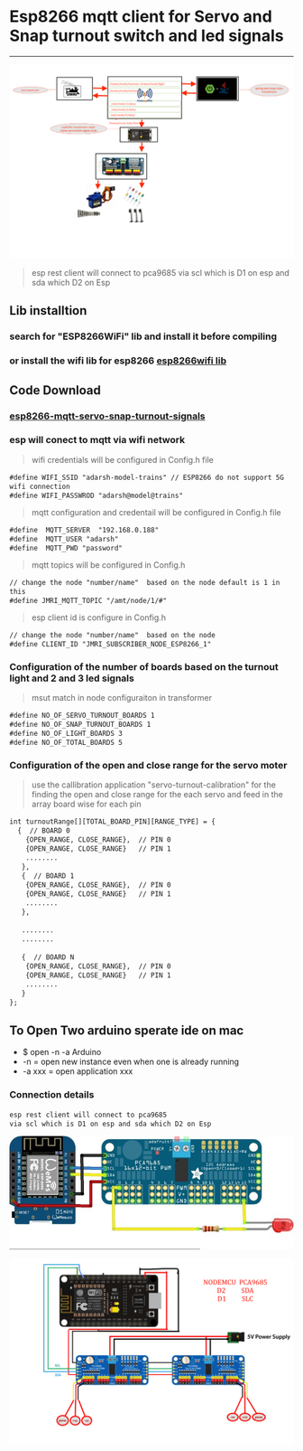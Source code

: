 # Esp8266 mqtt client for Servo and Snap turnout switch and led signals 

---

![img](../../image/dig9.png)

> esp rest client will connect to pca9685 
> via scl which is D1 on esp and sda which D2 on Esp 

## Lib installtion 

### search for "ESP8266WiFi" lib and install it before compiling 
### or install the wifi lib for esp8266 [esp8266wifi lib](https://github.com/Adarsh-Model-Trains/jmri-mqtt-spring-transformer-wireless-eco-system/raw/main/lib/ESP8266WiFi.zip)


## Code Download 
### [esp8266-mqtt-servo-snap-turnout-signals](https://github.com/Adarsh-Model-Trains/jmri-mqtt-spring-transformer-wireless-eco-system/raw/v1.production/ESP-SOLUTIONS/zip/esp8266-mqtt-servo-snap-turnout-signals.zip)


### esp will conect to mqtt via wifi network 
> wifi credentials will be configured in Config.h file 
```
#define WIFI_SSID "adarsh-model-trains" // ESP8266 do not support 5G wifi connection
#define WIFI_PASSWROD "adarsh@model@trains"
```
> mqtt configuration and credentail will be configured in Config.h file 
```
#define  MQTT_SERVER  "192.168.0.188"
#define  MQTT_USER "adarsh"
#define  MQTT_PWD "password"
```
> mqtt topics will be configured in Config.h 
```
// change the node "number/name"  based on the node default is 1 in this 
#define JMRI_MQTT_TOPIC "/amt/node/1/#"
```

> esp client id is configure in Config.h 
```
// change the node "number/name"  based on the node
#define CLIENT_ID "JMRI_SUBSCRIBER_NODE_ESP8266_1"
```


### Configuration of the number of boards based on the turnout light and 2 and 3 led signals 
> msut match in node configuraiton in transformer 
```
#define NO_OF_SERVO_TURNOUT_BOARDS 1
#define NO_OF_SNAP_TURNOUT_BOARDS 1
#define NO_OF_LIGHT_BOARDS 3
#define NO_OF_TOTAL_BOARDS 5
```


### Configuration of the open and close range for the servo moter 
> use the callibration application "servo-turnout-calibration" for the finding the open and close range 
> for the each servo and feed in the array board wise for each pin 

```
int turnoutRange[][TOTAL_BOARD_PIN][RANGE_TYPE] = {
  {  // BOARD 0 
    {OPEN_RANGE, CLOSE_RANGE},  // PIN 0
    {OPEN_RANGE, CLOSE_RANGE}   // PIN 1
    ........
   },
   {  // BOARD 1 
    {OPEN_RANGE, CLOSE_RANGE},  // PIN 0
    {OPEN_RANGE, CLOSE_RANGE}   // PIN 1
    ........
   },
   
   ........
   ........
   
   {  // BOARD N 
    {OPEN_RANGE, CLOSE_RANGE},  // PIN 0
    {OPEN_RANGE, CLOSE_RANGE}   // PIN 1
    ........
   }
};
```


## To Open Two arduino sperate ide on mac 
* $ open -n -a Arduino
* -n = open new instance even when one is already running
* -a xxx = open application xxx

### Connection details 
```
esp rest client will connect to pca9685 
via scl which is D1 on esp and sda which D2 on Esp 

```

![img](../../image/esp8266-pca9685.jpg)

![img](../../image/esp-pca9685.png)


